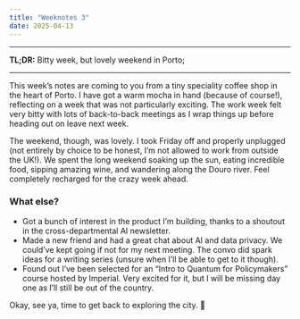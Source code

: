 ```yaml
---
title: "Weeknotes 3"
date: 2025-04-13
---
```


---
**TL;DR:** Bitty week, but lovely weekend in Porto;

---

<!-- more -->

This week’s notes are coming to you from a tiny speciality coffee shop in the heart of Porto. I have got a warm mocha in hand (because of course!), reflecting on a week that was not particularly exciting. The work week felt very bitty with lots of back-to-back meetings as I wrap things up before heading out on leave next week.

The weekend, though, was lovely. I took Friday off and properly unplugged (not entirely by choice to be honest, I’m not allowed to work from outside the UK!). We spent the long weekend soaking up the sun, eating incredible food, sipping amazing wine, and wandering along the Douro river. Feel completely recharged for the crazy week ahead.

### What else?
* Got a bunch of interest in the product I’m building, thanks to a shoutout in the cross-departmental AI newsletter. 
* Made a new friend and had a great chat about AI and data privacy. We could’ve kept going if not for my next meeting. The convo did spark ideas for a writing series (unsure when I’ll be able to get to it though).
* Found out I’ve been selected for an “Intro to Quantum for Policymakers” course hosted by Imperial. Very excited for it, but I will be missing day one as I’ll still be out of the country.

Okay, see ya, time to get back to exploring the city. 👋